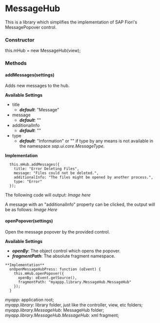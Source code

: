 # MessageHub
This is a library which simplifies the implementation of SAP Fiori's MessagePopover control.

### Constructor
  this.mHub = new MessageHub(view);

### Methods
#### addMessages(settings)
  Adds new messages to the hub.
  
**Available Settings**
- title
    - ***default***: "Message"
- message
    - ***default***: ""
- additionalInfo
    - ***default***: ""
- type
    - ***default***: "Information" or "" if type by any means is not available in the namespace *sap.ui.core.MessageType*.

**Implementation**
```
  this.mHub.addMessages({
    title: "Error Deleting Files",
    message: "Files could not be deleted.",
    additionalInfo: "The files might be opened by another process.",
    type: "Error"
  });
```
The following code will output:
*Image here*

A message with an "additionalInfo" property can be clicked, the output will be as follows:
*Image Here*

#### openPopover(settings)
  Open the message popover by the provided control.
  
**Available Settings**
- ***openBy***: The object control which opens the popover.
- ***fragmentPath***: The absolute fragment namespace.
```
**Implementation**
  onOpenMessageHubPress: function (oEvent) {
    this.mHub.openPopover({
      openBy: oEvent.getSource(),
      fragmentPath: "myappp.library.MessageHub.MessageHub"
    });
  }
```
  *myapp*: application root;<br>
  *myapp.library*: library folder, just like the controller, view, etc folders;<br>
  *myapp.library.MessageHub*: MessageHub folder;<br>
  *myapp.library.MessageHub.MessageHub*: xml fragment;
